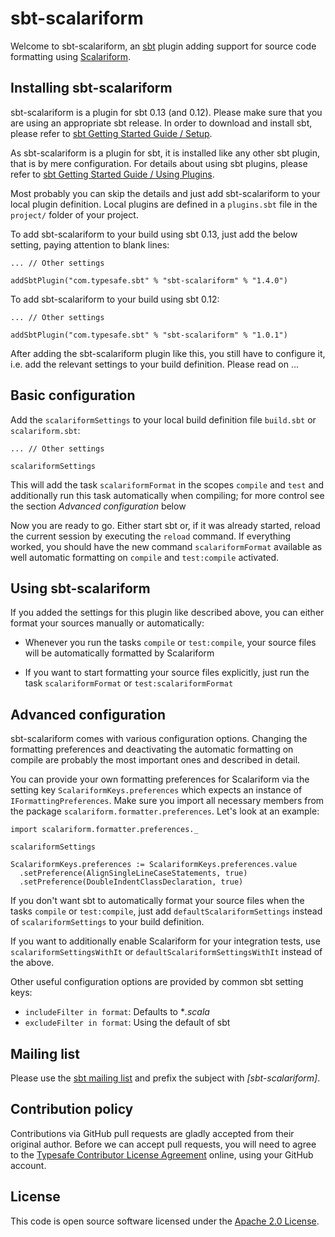 sbt-scalariform
===============

Welcome to sbt-scalariform, an <a href="https://github.com/harrah/xsbt">sbt</a> plugin adding support for source code formatting using <a href="https://github.com/mdr/scalariform">Scalariform</a>.

Installing sbt-scalariform
--------------------------

sbt-scalariform is a plugin for sbt 0.13 (and 0.12). Please make sure that you are using an appropriate sbt release. In order to download and install sbt, please refer to [sbt Getting Started Guide / Setup](http://www.scala-sbt.org/release/docs/Getting-Started/Setup.html).

As sbt-scalariform is a plugin for sbt, it is installed like any other sbt plugin, that is by mere configuration. For details about using sbt plugins, please refer to [sbt Getting Started Guide / Using Plugins](http://www.scala-sbt.org/release/docs/Getting-Started/Using-Plugins.html).

Most probably you can skip the details and just add sbt-scalariform to your local plugin definition. Local plugins are defined in a `plugins.sbt` file in the `project/` folder of your project.

To add sbt-scalariform to your build using sbt 0.13, just add the below setting, paying attention to blank lines:

```
... // Other settings

addSbtPlugin("com.typesafe.sbt" % "sbt-scalariform" % "1.4.0")
```

To add sbt-scalariform to your build using sbt 0.12:

```
... // Other settings

addSbtPlugin("com.typesafe.sbt" % "sbt-scalariform" % "1.0.1")
```

After adding the sbt-scalariform plugin like this, you still have to configure it, i.e. add the relevant settings to your build definition. Please read on ...

Basic configuration
-------------------

Add the `scalariformSettings` to your local build definition file `build.sbt` or `scalariform.sbt`:

```
... // Other settings

scalariformSettings
```

This will add the task `scalariformFormat` in the scopes `compile` and `test` and additionally run this task automatically when compiling; for more control see the section *Advanced configuration* below

Now you are ready to go. Either start sbt or, if it was already started, reload the current session by executing the `reload` command. If everything worked, you should have the new command `scalariformFormat` available as well automatic formatting on `compile` and `test:compile` activated.

Using sbt-scalariform
---------------------

If you added the settings for this plugin like described above, you can either format your sources manually or automatically:

- Whenever you run the tasks `compile` or `test:compile`, your source files will be automatically formatted by Scalariform

- If you want to start formatting your source files explicitly, just run the task `scalariformFormat` or `test:scalariformFormat`

Advanced configuration
----------------------

sbt-scalariform comes with various configuration options. Changing the formatting preferences and deactivating the automatic formatting on compile are probably the most important ones and described in detail.

You can provide your own formatting preferences for Scalariform via the setting key `ScalariformKeys.preferences` which expects an instance of `IFormattingPreferences`. Make sure you import all necessary members from the package `scalariform.formatter.preferences`. Let's look at an example:

```
import scalariform.formatter.preferences._

scalariformSettings

ScalariformKeys.preferences := ScalariformKeys.preferences.value
  .setPreference(AlignSingleLineCaseStatements, true)
  .setPreference(DoubleIndentClassDeclaration, true)
```

If you don't want sbt to automatically format your source files when the tasks `compile` or `test:compile`, just add `defaultScalariformSettings` instead of `scalariformSettings` to your build definition.

If you want to additionally enable Scalariform for your integration tests, use `scalariformSettingsWithIt` or `defaultScalariformSettingsWithIt` instead of the above.

Other useful configuration options are provided by common sbt setting keys:

- `includeFilter in format`: Defaults to **.scala*
- `excludeFilter in format`: Using the default of sbt

Mailing list
------------

Please use the <a href="mailto:simple-build-tool@googlegroups.com">sbt mailing list</a> and prefix the subject with *[sbt-scalariform]*.

Contribution policy
-------------------

Contributions via GitHub pull requests are gladly accepted from their original author. Before we can accept pull requests, you will need to agree to the [Typesafe Contributor License Agreement](http://www.typesafe.com/contribute/cla) online, using your GitHub account.

License
-------

This code is open source software licensed under the <a href="http://www.apache.org/licenses/LICENSE-2.0.html">Apache 2.0 License</a>.
